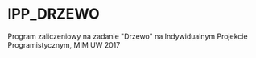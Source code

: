 # IPP_DRZEWO
Program zaliczeniowy na zadanie "Drzewo" na Indywidualnym Projekcie Programistycznym, MIM UW 2017
